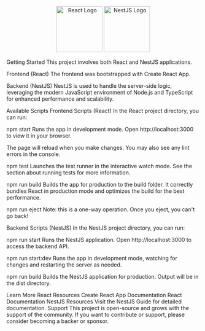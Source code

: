 <p align="center">  <a href="https://reactjs.org/" target="blank">
    <img src="https://upload.wikimedia.org/wikipedia/commons/a/a7/React-icon.svg" width="120" alt="React Logo" /></a>
   <a href="https://nestjs.com/" target="blank"><img src="https://nestjs.com/img/logo-small.svg" width="120" alt="NestJS Logo" /></a> </p>
Getting Started
This project involves both React and NestJS applications.

Frontend (React)
The frontend was bootstrapped with Create React App.

Backend (NestJS)
NestJS is used to handle the server-side logic, leveraging the modern JavaScript environment of Node.js and TypeScript for enhanced performance and scalability.

Available Scripts
Frontend Scripts (React)
In the React project directory, you can run:

npm start
Runs the app in development mode.
Open http://localhost:3000 to view it in your browser.

The page will reload when you make changes.
You may also see any lint errors in the console.

npm test
Launches the test runner in the interactive watch mode.
See the section about running tests for more information.

npm run build
Builds the app for production to the build folder.
It correctly bundles React in production mode and optimizes the build for the best performance.

npm run eject
Note: this is a one-way operation. Once you eject, you can't go back!

Backend Scripts (NestJS)
In the NestJS project directory, you can run:

npm run start
Runs the NestJS application.
Open http://localhost:3000 to access the backend API.

npm run start:dev
Runs the app in development mode, watching for changes and restarting the server as needed.

npm run build
Builds the NestJS application for production. Output will be in the dist directory.

Learn More
React Resources
Create React App Documentation
React Documentation
NestJS Resources
Visit the NestJS Guide for detailed documentation.
Support
This project is open-source and grows with the support of the community. If you want to contribute or support, please consider becoming a backer or sponsor.
